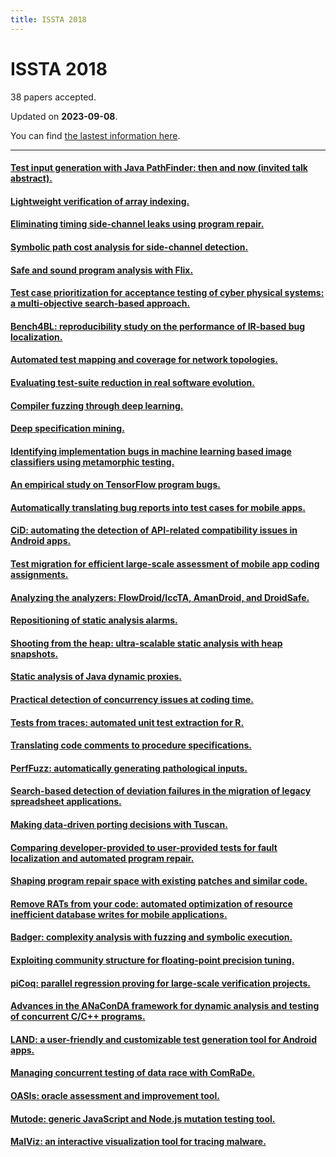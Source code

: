 ```yaml
---
title: ISSTA 2018
---
```


# ISSTA 2018

38 papers accepted.

Updated on **2023-09-08**.



You can find [the lastest information here](https://dblp.org/db/conf/issta/issta2018.html).

---

#### [Test input generation with Java PathFinder: then and now (invited talk abstract).](https://doi.org/10.1145/3213846.3234687)

#### [Lightweight verification of array indexing.](https://doi.org/10.1145/3213846.3213849)

#### [Eliminating timing side-channel leaks using program repair.](https://doi.org/10.1145/3213846.3213851)

#### [Symbolic path cost analysis for side-channel detection.](https://doi.org/10.1145/3213846.3213867)

#### [Safe and sound program analysis with Flix.](https://doi.org/10.1145/3213846.3213847)

#### [Test case prioritization for acceptance testing of cyber physical systems: a multi-objective search-based approach.](https://doi.org/10.1145/3213846.3213852)

#### [Bench4BL: reproducibility study on the performance of IR-based bug localization.](https://doi.org/10.1145/3213846.3213856)

#### [Automated test mapping and coverage for network topologies.](https://doi.org/10.1145/3213846.3213859)

#### [Evaluating test-suite reduction in real software evolution.](https://doi.org/10.1145/3213846.3213875)

#### [Compiler fuzzing through deep learning.](https://doi.org/10.1145/3213846.3213848)

#### [Deep specification mining.](https://doi.org/10.1145/3213846.3213876)

#### [Identifying implementation bugs in machine learning based image classifiers using metamorphic testing.](https://doi.org/10.1145/3213846.3213858)

#### [An empirical study on TensorFlow program bugs.](https://doi.org/10.1145/3213846.3213866)

#### [Automatically translating bug reports into test cases for mobile apps.](https://doi.org/10.1145/3213846.3213869)

#### [CiD: automating the detection of API-related compatibility issues in Android apps.](https://doi.org/10.1145/3213846.3213857)

#### [Test migration for efficient large-scale assessment of mobile app coding assignments.](https://doi.org/10.1145/3213846.3213854)

#### [Analyzing the analyzers: FlowDroid/IccTA, AmanDroid, and DroidSafe.](https://doi.org/10.1145/3213846.3213873)

#### [Repositioning of static analysis alarms.](https://doi.org/10.1145/3213846.3213850)

#### [Shooting from the heap: ultra-scalable static analysis with heap snapshots.](https://doi.org/10.1145/3213846.3213860)

#### [Static analysis of Java dynamic proxies.](https://doi.org/10.1145/3213846.3213864)

#### [Practical detection of concurrency issues at coding time.](https://doi.org/10.1145/3213846.3213853)

#### [Tests from traces: automated unit test extraction for R.](https://doi.org/10.1145/3213846.3213863)

#### [Translating code comments to procedure specifications.](https://doi.org/10.1145/3213846.3213872)

#### [PerfFuzz: automatically generating pathological inputs.](https://doi.org/10.1145/3213846.3213874)

#### [Search-based detection of deviation failures in the migration of legacy spreadsheet applications.](https://doi.org/10.1145/3213846.3213861)

#### [Making data-driven porting decisions with Tuscan.](https://doi.org/10.1145/3213846.3213855)

#### [Comparing developer-provided to user-provided tests for fault localization and automated program repair.](https://doi.org/10.1145/3213846.3213870)

#### [Shaping program repair space with existing patches and similar code.](https://doi.org/10.1145/3213846.3213871)

#### [Remove RATs from your code: automated optimization of resource inefficient database writes for mobile applications.](https://doi.org/10.1145/3213846.3213865)

#### [Badger: complexity analysis with fuzzing and symbolic execution.](https://doi.org/10.1145/3213846.3213868)

#### [Exploiting community structure for floating-point precision tuning.](https://doi.org/10.1145/3213846.3213862)

#### [piCoq: parallel regression proving for large-scale verification projects.](https://doi.org/10.1145/3213846.3213877)

#### [Advances in the ANaConDA framework for dynamic analysis and testing of concurrent C/C++ programs.](https://doi.org/10.1145/3213846.3229505)

#### [LAND: a user-friendly and customizable test generation tool for Android apps.](https://doi.org/10.1145/3213846.3229500)

#### [Managing concurrent testing of data race with ComRaDe.](https://doi.org/10.1145/3213846.3229502)

#### [OASIs: oracle assessment and improvement tool.](https://doi.org/10.1145/3213846.3229503)

#### [Mutode: generic JavaScript and Node.js mutation testing tool.](https://doi.org/10.1145/3213846.3229504)

#### [MalViz: an interactive visualization tool for tracing malware.](https://doi.org/10.1145/3213846.3229501)

